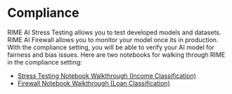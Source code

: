 # Compliance

RIME AI Stress Testing allows you to test developed models and datasets. 
RIME AI Firewall allows you to monitor your model once its in production.
With the compliance setting, you will be able to verify your AI model for fairness and bias issues.
Here are two notebooks for walking through RIME in the compliance setting:
* <a class="reference external" href="https://colab.research.google.com/drive/1D5jNHk0kGCx-D4stLyab5IFR9VrDa6bQ" target="_blank">Stress Testing Notebook Walkthrough (Income Classification)</a>
* <a class="reference external" href="https://colab.research.google.com/drive/1ZngXWkGZaAPFOAipXKZU9gAqWSUNX_K7" target="_blank">Firewall Notebook Walkthrough (Loan Classification)</a>